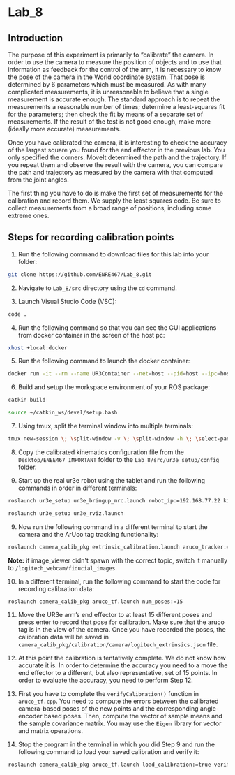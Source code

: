 # Lab_8

## Introduction

The purpose of this experiment is primarily to “calibrate” the camera. In order to use the camera to measure the position of objects and to use that information as feedback for the control of the arm, it is necessary to know the pose of the camera in the World coordinate system. That pose is determined by 6 parameters which must be measured. As with many complicated measurements, it is unreasonable to believe that a single measurement is accurate enough. The standard approach is to repeat the measurements a reasonable number of times; determine a least-squares fit for the parameters; then check the fit by means of a separate set of measurements. If the result of the test is not good enough, make more (ideally more accurate) measurements.

Once you have calibrated the camera, it is interesting to check the accuracy of the largest square you found for the end effector in the previous lab. You only specified the corners. MoveIt determined the path and the trajectory. If you repeat them and observe the result with the camera, you can compare the path and trajectory as measured by the camera with that computed from the joint angles.

The first thing you have to do is make the first set of measurements for the calibration and record them. We supply the least squares code. Be sure to collect measurements from a broad range of positions, including some extreme ones.

## Steps for recording calibration points

1. Run the following command to download files for this lab into your folder:

```bash
git clone https://github.com/ENRE467/Lab_8.git
```

2. Navigate to `Lab_8/src` directory using the `cd` command.


3. Launch Visual Studio Code (VSC):

```bash
code .
```

4. Run the following command so that you can see the GUI applications from docker container in the screen of the host pc:

```bash
xhost +local:docker
```

5. Run the following command to launch the docker container:

```bash
docker run -it --rm --name UR3Container --net=host --pid=host --ipc=host --privileged --env="DISPLAY=$DISPLAY" --volume="$PWD:/home/${USER}/catkin_ws/src" --volume="/tmp/.X11-unix:/tmp/.X11-unix:rw" --volume="/dev:/dev:rw" --ulimit rtprio=99 --ulimit rttime=-1 ur3e_image:latest
```

6. Build and setup the workspace environment of your ROS package:

```bash
catkin build
```
```bash
source ~/catkin_ws/devel/setup.bash
```

7. Using tmux, split the terminal window into multiple terminals:

```bash
tmux new-session \; \split-window -v \; \split-window -h \; \select-pane -t 1 \; \split-window -h
```

8. Copy the calibrated kinematics configuration file from the `Desktop/ENEE467 IMPORTANT` folder to the `Lab_8/src/ur3e_setup/config` folder.

9. Start up the real ur3e robot using the tablet and run the following commands in order in different terminals:

```bash
roslaunch ur3e_setup ur3e_bringup_mrc.launch robot_ip:=192.168.77.22 kinematics_config:=$(rospack find ur3e_setup)/config/ur3e_calib.yaml z_height:=0.77
```

```bash
roslaunch ur3e_setup ur3e_rviz.launch
```

9. Now run the following command in a different terminal to start the camera and the ArUco tag tracking functionality:

```bash
roslaunch camera_calib_pkg extrinsic_calibration.launch aruco_tracker:=true show_output:=true
```
**Note:** if image_viewer didn't spawn with the correct topic, switch it manually to `/logitech_webcam/fiducial_images`.

10. In a different terminal, run the following command to start the code for recording calibration data:

```bash
roslaunch camera_calib_pkg aruco_tf.launch num_poses:=15
```

11. Move the UR3e arm’s end effector to at least 15 different poses and press enter to record that pose for calibration. Make sure that the aruco tag is in the view of the camera. Once you have recorded the poses, the calibration data will be saved in `camera_calib_pkg/calibration/camera/logitech_extrinsics.json` file.

12. At this point the calibration is tentatively complete. We do not know how accurate it is. In order to determine the accuracy you need to a move the end effector to a different, but also representative, set of 15 points. In order to evaluate the accuracy, you need to perform Step 12.

13. First you have to complete the `verifyCalibration()` function in `aruco_tf.cpp`. You need to compute the errors between the calibrated camera-based poses of the new points and the corresponding angle-encoder based poses. Then, compute the vector of sample means and the sample covariance matrix. You may use the `Eigen` library for vector and matrix operations.

14. Stop the program in the terminal in which you did Step 9 and run the following command to load your saved calibration and verify it:

```bash
roslaunch camera_calib_pkg aruco_tf.launch load_calibration:=true verify_calibration:=true num_poses:=15
```

